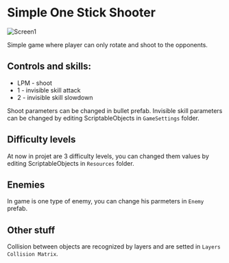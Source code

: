 # Simple One Stick Shooter

![Screen1](ReadmeAssets/Screen1.png)

Simple game where player can only rotate and shoot to the opponents.

## Controls and skills:
- LPM - shoot
- 1 - invisible skill attack
- 2 - invisible skill slowdown

Shoot parameters can be changed in bullet prefab.
Invisible skill parameters can be changed by editing ScriptableObjects in `GameSettings` folder.

## Difficulty levels

At now in projet are 3 difficulty levels, you can changed them values by editing ScriptableObjects in `Resources` folder.

## Enemies

In game is one type of enemy, you can change his parmeters in `Enemy` prefab.

## Other stuff

Collision between objects are recognized by layers and are setted in `Layers Collision Matrix`.